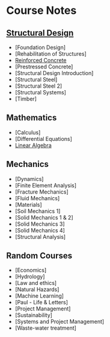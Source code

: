 # Course Notes

## [Structural Design](design/)

- [Foundation Design]
- [Rehabilitation of Structures]
- [Reinforced Concrete](concrete/)
- [Prestressed Concrete]
- [Structural Design Introduction]
- [Structural Steel]
- [Structural Steel 2]
- [Structural Systems]
- [Timber]

## Mathematics

- [Calculus]
- [Differential Equations]
- [Linear Algebra](https://benklassen77.github.io/documents/courses/linalg/Kuttler-LinearAlgebra-AFirstCourse-UofW-AE-CIVE115-August2018Edition.pdf)

## Mechanics

- [Dynamics]
- [Finite Element Analysis]
- [Fracture Mechanics]
- [Fluid Mechanics]
- [Materials]
- [Soil Mechanics 1]
- [Solid Mechanics 1 & 2]
- [Solid Mechanics 3]
- [Solid Mechanics 4]
- [Structural Analysis]

## Random Courses

- [Economics]
- [Hydrology]
- [Law and ethics]
- [Natural Hazards]
- [Machine Learning]
- [Paul - Life & Letters]
- [Project Management]
- [Sustainability]
- [Systems and Project Management]
- [Waste-water treatment]